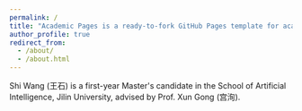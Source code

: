 ```yaml
---
permalink: /
title: "Academic Pages is a ready-to-fork GitHub Pages template for academic personal websites"
author_profile: true
redirect_from: 
  - /about/
  - /about.html
---
```


Shi Wang (王石) is a first-year Master's candidate in the School of Artificial Intelligence, Jilin University, advised by Prof. Xun Gong (宫洵).

